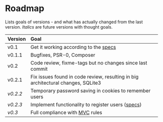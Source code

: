 # Roadmap

Lists goals of versions - and what has actually changed from the last version.
_Italics_ are future versions with thought goals.

| Version  |                                       Goal                                       |
| :------- | :------------------------------------------------------------------------------- |
| v0.1     | Get it working according to the [specs][UC12]                                    |
| v0.1.1   | Bugfixes, PSR-0, Composer                                                        |
| v0.2     | Code review, fixme-tags but no changes since last commit                         |
| v0.2.1   | Fix issues found in code review, resulting in big architectural changes, SQLite3 |
| _v0.2.2_ | Temporary password saving in cookies to remember users                           |
| _v0.2.3_ | Implement functionality to register users ([specs][UC123])                       |
| _v0.3_   | Full compliance with [MVC] rules                                                 |

[UC12]: https://docs.google.com/document/d/1f53RvlJ2TgyI0EaQpBqI-6UpPo9bsqEjvNkeVP8yIGc/edit?pli=1
[UC123]: https://docs.google.com/document/d/1kaAxV02vO2GlNgHmxEFMik_iYvLQMpErTtCifht9-Uc/edit?pli=1#heading=h.qwf701bxn3r6
[MVC]: https://coursepress.lnu.se/kurs/webbutveckling-med-php/laborationsmiljo/laboration-3-arkitektur/
